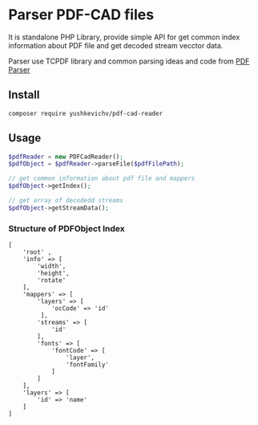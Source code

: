 # Parser PDF-CAD files  #

It is standalone PHP Library, provide simple API for get common index information about PDF file and get decoded stream vecctor data. 

Parser use TCPDF library and common parsing ideas and code from [PDF Parser](https://github.com/smalot/pdfparser/) 


## Install ##

```
composer require yushkevichv/pdf-cad-reader

```

## Usage ##

```php
$pdfReader = new PDFCadReader(); 
$pdfObject = $pdfReader->parseFile($pdfFilePath);

// get common information about pdf file and mappers
$pdfObject->getIndex();

// get array of decodedd streams
$pdfObject->getStreamData();
```

### Structure of PDFObject Index ###

```
[
    'root' ,
    'info' => [
        'width',
        'height',
        'rotate'
    ],
    'mappers' => [
        'layers' => [
            'ocCode' => 'id'  
         ],
        'streams' => [
            'id'
        ],
        'fonts' => [
            'fontCode' => [
                'layer',
                'fontFamily'
            ]   
        ]
    ],
    'layers' => [
        'id' => 'name'
    ]
]
```


